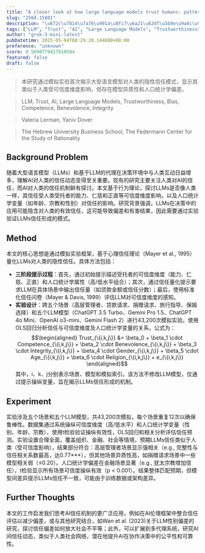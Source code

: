 ```yaml
---
title: "A closer look at how large language models trust humans: patterns and biases"
slug: "2504.15801"
description: "\u672c\u7814\u7a76\u901a\u8fc7\u6a21\u62df\u5b9e\u9a8c\u9996\u6b21\u63ed\u793a\u5927\u578b\u8bed\u8a00\u6a21\u578b\u5bf9\u4eba\u7c7b\u7684\u9690\u6027\u4fe1\u4efb\u6a21\u5f0f\uff0c\u663e\u793a\u5176\u7c7b\u4f3c\u4e8e\u4eba\u7c7b\u53d7\u53ef\u4fe1\u5ea6\u7ef4\u5ea6\u5f71\u54cd\uff0c\u4f46\u5b58\u5728\u6a21\u578b\u5f02\u8d28\u6027\u548c\u4eba\u53e3\u7edf\u8ba1\u5b66\u504f\u5dee\u3002"
tags: ["LLM", "Trust", "AI", "Large Language Models", "Trustworthiness", "Bias", "Competence", "Benevolence", "Integrity"]
author: "grok-3-mini-latest"
pubDatetime: 2025-05-04T08:29:20.144880+00:00
preference: "unknown"
score: 0.5690779427610584
featured: false
draft: false
---
```


> 本研究通过模拟实验首次揭示大型语言模型对人类的隐性信任模式，显示其类似于人类受可信度维度影响，但存在模型异质性和人口统计学偏差。

> LLM, Trust, AI, Large Language Models, Trustworthiness, Bias, Competence, Benevolence, Integrity 

> Valeria Lerman, Yaniv Dover

> The Hebrew University Business School, The Federmann Center for the Study of Rationality 

## Background Problem

随着大型语言模型（LLMs）和基于LLM的代理在决策环境中与人类互动日益增多，理解AI对人类的信任动态变得至关重要。现有的研究主要关注人类对AI的信任，而AI对人类的信任机制鲜有探讨。本文基于行为理论，探讨LLMs是否像人类一样，其信任受人类受托者的能力、仁慈和正直等可信度维度影响，以及人口统计学变量（如年龄、宗教和性别）对信任的影响。研究背景强调，LLMs在决策中的应用可能隐含对人类的有效信任，这可能导致偏差和有害结果，因此需要通过实验验证LLMs信任形成的模式。

## Method

本文的核心思想是通过模拟实验框架，基于心理信任理论（Mayer et al., 1995）量化LLMs对人类的隐性信任。具体方法包括：
- **三阶段提示过程**：首先，通过初始提示描述受托者的可信度维度（能力、仁慈、正直）和人口统计学属性（高/低水平组合）；其次，通过信任量化提示要求LLM在具体场景中输出信任量（如贷款金额或信任分数）；最后，使用标准化信任问卷（Mayer & Davis, 1999）评估LLM对可信度维度的感知。
- **实验设计**：跨五个场景（高层管理者、贷款请求、捐赠请求、旅行指导、保姆选择）和五个LLM模型（ChatGPT 3.5 Turbo、Gemini Pro 1.5、ChatGPT 4o Mini、OpenAI o3-mini、Gemini Flash 2）进行43,200次模拟实验。使用OLS回归分析信任与可信度维度及人口统计学变量的关系，公式为：
$$\begin{aligned} Trust_{\{i,k,j\}} &= \beta_0 + \beta_1 \cdot Competence_{\{i,k,j\}} + \beta_2 \cdot Benevolence_{\{i,k,j\}} + \beta_3 \cdot Integrity_{\{i,k,j\}} + \beta_4 \cdot Gender_{\{i,k,j\}} + \beta_5 \cdot Age_{\{i,k,j\}} + \beta_6 \cdot Religion_{\{i,k,j\}} + e_{\{i,k,j\}} \end{aligned}$$
其中，i、k、j分别表示场景、模型和模拟索引。该方法不修改LLM模型，仅通过提示操纵变量，旨在揭示LLMs信任形成的机制。

## Experiment

实验涉及五个场景和五个LLM模型，共43,200次模拟，每个场景重复12次以确保鲁棒性。数据集通过系统操纵可信度维度（高/低水平）和人口统计学变量（性别、年龄、宗教），使用t检验验证操纵有效性，OLS回归和相关分析评估信任预测。实验设置合理全面，覆盖组织、金融、社会等情境，预期LLMs信任类似于人类（受可信度影响），结果部分符合：高层管理者场景显示强相关（e.g., 完整性与信任相关系数最高，达0.77***），但其他场景异质性高，如捐赠请求场景中一些模型相关弱（≤0.20）。人口统计学偏差在金融场景显著（e.g., 犹太宗教增加信任），t检验显示所有场景可信度操纵有效（p < 0.001）。结果整体匹配预期，但模型间差异提示LLMs信任不一致，可能由于训练数据或架构差异。

## Further Thoughts 

本文的工作启发我们思考AI信任机制的更广泛应用，例如在AI伦理框架中整合信任评估以减少偏差，或与其他研究结合，如Wan et al. (2023)关于LLM性别偏差的研究，探讨信任偏差如何放大社会不平等；此外，可以扩展到多代理系统，研究AI间信任动态，类似于人类社会网络，潜在地提升AI在协作决策中的公平性和可靠性。